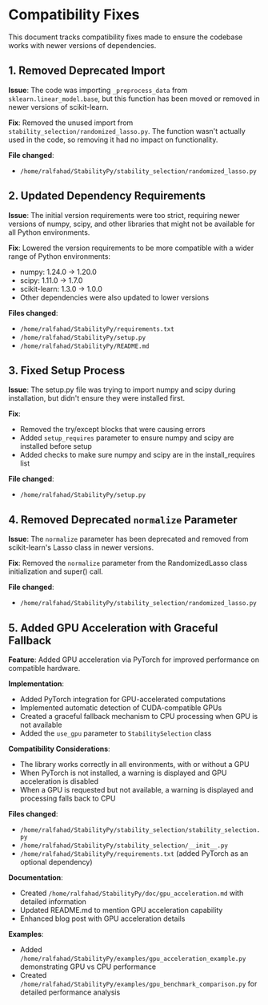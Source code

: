 # Compatibility Fixes

This document tracks compatibility fixes made to ensure the codebase works with newer versions of dependencies.

## 1. Removed Deprecated Import

**Issue**: The code was importing `_preprocess_data` from `sklearn.linear_model.base`, but this function has been moved or removed in newer versions of scikit-learn.

**Fix**: Removed the unused import from `stability_selection/randomized_lasso.py`. The function wasn't actually used in the code, so removing it had no impact on functionality.

**File changed**: 
- `/home/ralfahad/StabilityPy/stability_selection/randomized_lasso.py`

## 2. Updated Dependency Requirements

**Issue**: The initial version requirements were too strict, requiring newer versions of numpy, scipy, and other libraries that might not be available for all Python environments.

**Fix**: Lowered the version requirements to be more compatible with a wider range of Python environments:
- numpy: 1.24.0 → 1.20.0
- scipy: 1.11.0 → 1.7.0
- scikit-learn: 1.3.0 → 1.0.0
- Other dependencies were also updated to lower versions

**Files changed**:
- `/home/ralfahad/StabilityPy/requirements.txt`
- `/home/ralfahad/StabilityPy/setup.py`
- `/home/ralfahad/StabilityPy/README.md`

## 3. Fixed Setup Process

**Issue**: The setup.py file was trying to import numpy and scipy during installation, but didn't ensure they were installed first.

**Fix**: 
- Removed the try/except blocks that were causing errors
- Added `setup_requires` parameter to ensure numpy and scipy are installed before setup
- Added checks to make sure numpy and scipy are in the install_requires list

**File changed**:
- `/home/ralfahad/StabilityPy/setup.py`

## 4. Removed Deprecated `normalize` Parameter

**Issue**: The `normalize` parameter has been deprecated and removed from scikit-learn's Lasso class in newer versions.

**Fix**: Removed the `normalize` parameter from the RandomizedLasso class initialization and super() call.

**File changed**:
- `/home/ralfahad/StabilityPy/stability_selection/randomized_lasso.py`

## 5. Added GPU Acceleration with Graceful Fallback

**Feature**: Added GPU acceleration via PyTorch for improved performance on compatible hardware.

**Implementation**:
- Added PyTorch integration for GPU-accelerated computations
- Implemented automatic detection of CUDA-compatible GPUs
- Created a graceful fallback mechanism to CPU processing when GPU is not available
- Added the `use_gpu` parameter to `StabilitySelection` class

**Compatibility Considerations**:
- The library works correctly in all environments, with or without a GPU
- When PyTorch is not installed, a warning is displayed and GPU acceleration is disabled
- When a GPU is requested but not available, a warning is displayed and processing falls back to CPU

**Files changed**:
- `/home/ralfahad/StabilityPy/stability_selection/stability_selection.py`
- `/home/ralfahad/StabilityPy/stability_selection/__init__.py`
- `/home/ralfahad/StabilityPy/requirements.txt` (added PyTorch as an optional dependency)

**Documentation**:
- Created `/home/ralfahad/StabilityPy/doc/gpu_acceleration.md` with detailed information
- Updated README.md to mention GPU acceleration capability
- Enhanced blog post with GPU acceleration details

**Examples**:
- Added `/home/ralfahad/StabilityPy/examples/gpu_acceleration_example.py` demonstrating GPU vs CPU performance
- Created `/home/ralfahad/StabilityPy/examples/gpu_benchmark_comparison.py` for detailed performance analysis
